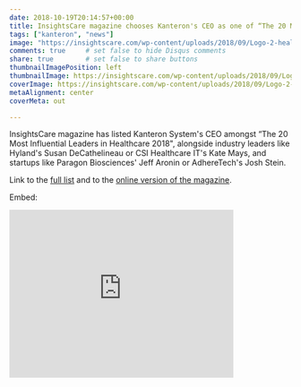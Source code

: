 ```yaml
---
date: 2018-10-19T20:14:57+00:00
title: InsightsCare magazine chooses Kanteron's CEO as one of “The 20 Most Influential Leaders in Healthcare 2018"
tags: ["kanteron", "news"]
image: "https://insightscare.com/wp-content/uploads/2018/09/Logo-2-healthacare-aug18.jpg"
comments: true     # set false to hide Disqus comments
share: true        # set false to share buttons
thumbnailImagePosition: left
thumbnailImage: https://insightscare.com/wp-content/uploads/2018/09/Logo-2-healthacare-aug18.jpg
coverImage: https://insightscare.com/wp-content/uploads/2018/09/Logo-2-healthacare-aug18.jpg
metaAlignment: center
coverMeta: out

---
```

InsightsCare magazine has listed Kanteron System's CEO amongst “The 20 Most Influential Leaders in Healthcare 2018", alongside industry leaders like Hyland's Susan DeCathelineau or CSI Healthcare IT's Kate Mays, and startups like Paragon Biosciences' Jeff Aronin or AdhereTech's Josh Stein.

<!--more-->

Link to the [full list](https://insightscare.com/the-20-most-influential-leaders-healthcare-2018-august2018/) and to the [online version of the magazine](https://magazines.insightscare.com/The-20-Most-Influential-Leaders-Healthcare-2018-August2018/#page=35).

Embed:
<iframe frameborder="0"  width="400" height="300"  title="" src="https://magazines.insightscare.com/The-20-Most-Influential-Leaders-Healthcare-2018-August2018/#page=35" type="text/html" scrolling="no" marginwidth="0" marginheight="0" allowFullScreen></iframe>
